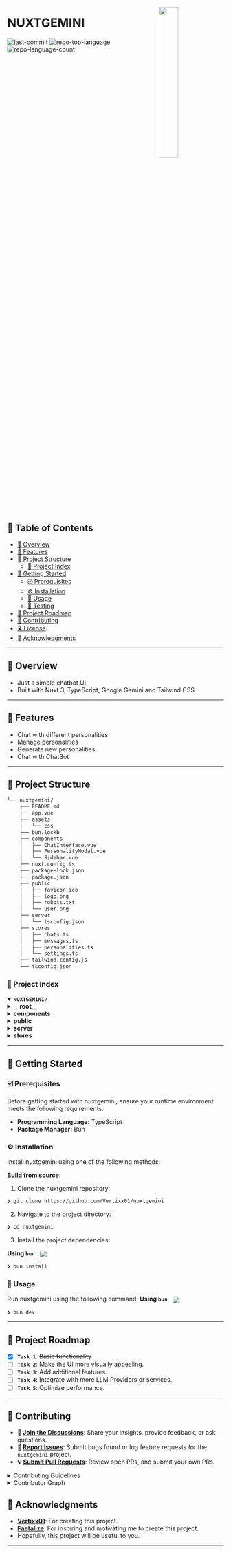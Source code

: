 <div align="left" style="position: relative;">
<img src="https://cdn.discordapp.com/attachments/1201423611857207326/1314955891522408539/logo.png?ex=6755a79b&is=6754561b&hm=a61b525939930e4a7e2280cf8600c719928024a326ff50ad7cf3e3bc3bfd9f57&" align="right" width="30%" style="margin: -20px 0 0 20px;">
<h1>NUXTGEMINI</h1>
<p align="left">
</p>
<p align="left">
	<img src="https://img.shields.io/github/last-commit/Vertixx01/nuxtgemini?style=default&logo=git&logoColor=white&color=35e416" alt="last-commit">
	<img src="https://img.shields.io/github/languages/top/Vertixx01/nuxtgemini?style=default&color=35e416" alt="repo-top-language">
	<img src="https://img.shields.io/github/languages/count/Vertixx01/nuxtgemini?style=default&color=35e416" alt="repo-language-count">
</p>
<p align="left"><!-- default option, no dependency badges. -->
</p>
<p align="left">
	<!-- default option, no dependency badges. -->
</p>
</div>
<br clear="right">

## 🔗 Table of Contents

- [📍 Overview](#-overview)
- [👾 Features](#-features)
- [📁 Project Structure](#-project-structure)
  - [📂 Project Index](#-project-index)
- [🚀 Getting Started](#-getting-started)
  - [☑️ Prerequisites](#-prerequisites)
  - [⚙️ Installation](#-installation)
  - [🤖 Usage](#🤖-usage)
  - [🧪 Testing](#🧪-testing)
- [📌 Project Roadmap](#-project-roadmap)
- [🔰 Contributing](#-contributing)
- [🎗 License](#-license)
- [🙌 Acknowledgments](#-acknowledgments)

---

## 📍 Overview

- Just a simple chatbot UI
- Built with Nuxt 3, TypeScript, Google Gemini and Tailwind CSS

---

## 👾 Features

- Chat with different personalities
- Manage personalities
- Generate new personalities
- Chat with ChatBot

---

## 📁 Project Structure

```sh
└── nuxtgemini/
    ├── README.md
    ├── app.vue
    ├── assets
    │   └── css
    ├── bun.lockb
    ├── components
    │   ├── ChatInterface.vue
    │   ├── PersonalityModal.vue
    │   └── Sidebar.vue
    ├── nuxt.config.ts
    ├── package-lock.json
    ├── package.json
    ├── public
    │   ├── favicon.ico
    │   ├── logo.png
    │   ├── robots.txt
    │   └── user.png
    ├── server
    │   └── tsconfig.json
    ├── stores
    │   ├── chats.ts
    │   ├── messages.ts
    │   ├── personalities.ts
    │   └── settings.ts
    ├── tailwind.config.js
    └── tsconfig.json
```


### 📂 Project Index
<details open>
	<summary><b><code>NUXTGEMINI/</code></b></summary>
	<details> <!-- __root__ Submodule -->
		<summary><b>__root__</b></summary>
		<blockquote>
			<table>
			<tr>
				<td><b><a href='https://github.com/Vertixx01/nuxtgemini/blob/master/package-lock.json'>package-lock.json</a></b></td>
				<td><code>❯ Dependency lock file ensuring consistent installations</code></td>
			</tr>
			<tr>
				<td><b><a href='https://github.com/Vertixx01/nuxtgemini/blob/master/nuxt.config.ts'>nuxt.config.ts</a></b></td>
				<td><code>❯ Nuxt.js configuration file with TailwindCSS and Pinia setup</code></td>
			</tr>
			<tr>
				<td><b><a href='https://github.com/Vertixx01/nuxtgemini/blob/master/tsconfig.json'>tsconfig.json</a></b></td>
				<td><code>❯ TypeScript configuration for the project</code></td>
			</tr>
			<tr>
				<td><b><a href='https://github.com/Vertixx01/nuxtgemini/blob/master/tailwind.config.js'>tailwind.config.js</a></b></td>
				<td><code>❯ TailwindCSS configuration for styling</code></td>
			</tr>
			<tr>
				<td><b><a href='https://github.com/Vertixx01/nuxtgemini/blob/master/app.vue'>app.vue</a></b></td>
				<td><code>❯ Root Vue component of the application</code></td>
			</tr>
			<tr>
				<td><b><a href='https://github.com/Vertixx01/nuxtgemini/blob/master/package.json'>package.json</a></b></td>
				<td><code>❯ Project metadata and dependencies including Nuxt.js, Google AI, and UI libraries</code></td>
			</tr>
			</table>
		</blockquote>
	</details>
	<details> <!-- components Submodule -->
		<summary><b>components</b></summary>
		<blockquote>
			<table>
			<tr>
				<td><b><a href='https://github.com/Vertixx01/nuxtgemini/blob/master/components/ChatInterface.vue'>ChatInterface.vue</a></b></td>
				<td><code>❯ Main chat interface component handling message display and interaction</code></td>
			</tr>
			<tr>
				<td><b><a href='https://github.com/Vertixx01/nuxtgemini/blob/master/components/PersonalityModal.vue'>PersonalityModal.vue</a></b></td>
				<td><code>❯ Modal component for managing and creating chat personalities</code></td>
			</tr>
			<tr>
				<td><b><a href='https://github.com/Vertixx01/nuxtgemini/blob/master/components/Sidebar.vue'>Sidebar.vue</a></b></td>
				<td><code>❯ Sidebar component for chat navigation and personality selection</code></td>
			</tr>
			</table>
		</blockquote>
	</details>
	<details> <!-- public Submodule -->
		<summary><b>public</b></summary>
		<blockquote>
			<table>
			<tr>
				<td><b><a href='https://github.com/Vertixx01/nuxtgemini/blob/master/public/robots.txt'>robots.txt</a></b></td>
				<td><code>❯ Search engine crawling configuration file</code></td>
			</tr>
			</table>
		</blockquote>
	</details>
	<details> <!-- server Submodule -->
		<summary><b>server</b></summary>
		<blockquote>
			<table>
			<tr>
				<td><b><a href='https://github.com/Vertixx01/nuxtgemini/blob/master/server/tsconfig.json'>tsconfig.json</a></b></td>
				<td><code>❯ Server-side TypeScript configuration</code></td>
			</tr>
			</table>
		</blockquote>
	</details>
	<details> <!-- stores Submodule -->
		<summary><b>stores</b></summary>
		<blockquote>
			<table>
			<tr>
				<td><b><a href='https://github.com/Vertixx01/nuxtgemini/blob/master/stores/settings.ts'>settings.ts</a></b></td>
				<td><code>❯ Pinia store for application settings management</code></td>
			</tr>
			<tr>
				<td><b><a href='https://github.com/Vertixx01/nuxtgemini/blob/master/stores/messages.ts'>messages.ts</a></b></td>
				<td><code>❯ Pinia store for chat messages state management</code></td>
			</tr>
			<tr>
				<td><b><a href='https://github.com/Vertixx01/nuxtgemini/blob/master/stores/personalities.ts'>personalities.ts</a></b></td>
				<td><code>❯ Pinia store for managing chat personalities</code></td>
			</tr>
			<tr>
				<td><b><a href='https://github.com/Vertixx01/nuxtgemini/blob/master/stores/chats.ts'>chats.ts</a></b></td>
				<td><code>❯ Pinia store for managing chat sessions</code></td>
			</tr>
			</table>
		</blockquote>
	</details>
</details>

---
## 🚀 Getting Started

### ☑️ Prerequisites

Before getting started with nuxtgemini, ensure your runtime environment meets the following requirements:

- **Programming Language:** TypeScript
- **Package Manager:** Bun


### ⚙️ Installation

Install nuxtgemini using one of the following methods:

**Build from source:**

1. Clone the nuxtgemini repository:
```sh
❯ git clone https://github.com/Vertixx01/nuxtgemini
```

2. Navigate to the project directory:
```sh
❯ cd nuxtgemini
```

3. Install the project dependencies:


**Using `bun`** &nbsp; [<img align="center" src="https://img.shields.io/badge/npm-CB3837.svg?style={badge_style}&logo=npm&logoColor=white" />](https://www.npmjs.com/)

```sh
❯ bun install
```




### 🤖 Usage
Run nuxtgemini using the following command:
**Using `bun`** &nbsp; [<img align="center" src="https://img.shields.io/badge/npm-CB3837.svg?style={badge_style}&logo=npm&logoColor=white" />](https://www.npmjs.com/)

```sh
❯ bun dev
```


---
## 📌 Project Roadmap

- [X] **`Task 1`**: <strike>Basic functionality</strike>
- [ ] **`Task 2`**: Make the UI more visually appealing.
- [ ] **`Task 3`**: Add additional features.
- [ ] **`Task 4`**: Integrate with more LLM Providers or services.
- [ ] **`Task 5`**: Optimize performance.

---

## 🔰 Contributing

- **💬 [Join the Discussions](https://github.com/Vertixx01/nuxtgemini/discussions)**: Share your insights, provide feedback, or ask questions.
- **🐛 [Report Issues](https://github.com/Vertixx01/nuxtgemini/issues)**: Submit bugs found or log feature requests for the `nuxtgemini` project.
- **💡 [Submit Pull Requests](https://github.com/Vertixx01/nuxtgemini/blob/main/CONTRIBUTING.md)**: Review open PRs, and submit your own PRs.

<details closed>
<summary>Contributing Guidelines</summary>

1. **Fork the Repository**: Start by forking the project repository to your github account.
2. **Clone Locally**: Clone the forked repository to your local machine using a git client.
   ```sh
   git clone https://github.com/Vertixx01/nuxtgemini
   ```
3. **Create a New Branch**: Always work on a new branch, giving it a descriptive name.
   ```sh
   git checkout -b new-feature-x
   ```
4. **Make Your Changes**: Develop and test your changes locally.
5. **Commit Your Changes**: Commit with a clear message describing your updates.
   ```sh
   git commit -m 'Implemented new feature x.'
   ```
6. **Push to github**: Push the changes to your forked repository.
   ```sh
   git push origin new-feature-x
   ```
7. **Submit a Pull Request**: Create a PR against the original project repository. Clearly describe the changes and their motivations.
8. **Review**: Once your PR is reviewed and approved, it will be merged into the main branch. Congratulations on your contribution!
</details>

<details closed>
<summary>Contributor Graph</summary>
<br>
<p align="left">
   <a href="https://github.com{/Vertixx01/nuxtgemini/}graphs/contributors">
      <img src="https://contrib.rocks/image?repo=Vertixx01/nuxtgemini">
   </a>
</p>
</details>


## 🙌 Acknowledgments

- **[Vertixx01](https://github.com/Vertixx01)**: For creating this project.
- **[Faetalize](https://github.com/Faetalize)**: For inspiring and motivating me to create this project.
- Hopefully, this project will be useful to you.

---